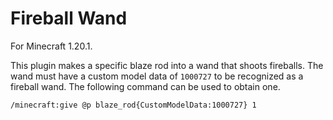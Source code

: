 # Fireball Wand

For Minecraft 1.20.1.

This plugin makes a specific blaze rod into a wand that shoots fireballs. The wand must have a custom model data
of `1000727` to be recognized as a fireball wand. The following command can be used to obtain one.

```
/minecraft:give @p blaze_rod{CustomModelData:1000727} 1
```
